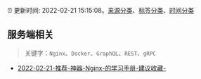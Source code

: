 :alarm_clock: 更新时间: 2022-02-21 15:15:08。[来源分类](../README.md)、[标签分类](../TAGS.md)、[时间分类](../TIMELINE.md)

## 服务端相关


> 关键字：`Nginx`、`Docker`、`GraphQL`、`REST`、`gRPC`



- [2022-02-21-推荐-神器-Nginx-的学习手册-建议收藏-](https://toutiao.io/k/6f1qaso) 